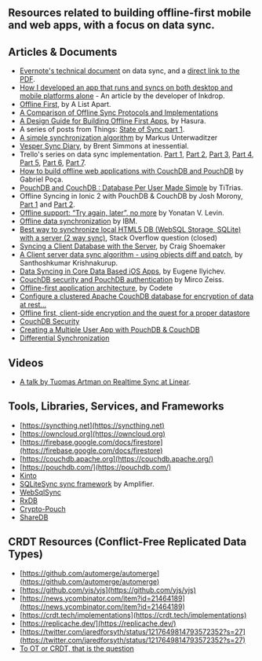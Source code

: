 
## Resources related to building offline-first mobile and web apps, with a focus on data sync.

## Articles & Documents

- [Evernote's technical document](https://dev.evernote.com/doc/articles/synchronization.php) on data sync, and a [direct link to the PDF](https://dev.evernote.com/media/pdf/edam-sync.pdf).
- [How I developed an app that runs and syncs on both desktop and mobile platforms alone](https://blog.inkdrop.info/how-ive-support-5-platforms-aa4cdd18e9b4) - An article by the developer of Inkdrop.
- [Offline First](https://alistapart.com/article/offline-first/), by A List Apart.
- [A Comparison of Offline Sync Protocols and Implementations](http://offlinefirst.org/sync/)
- [A Design Guide for Building Offline First Apps](https://hasura.io/blog/design-guide-to-offline-first-apps/), by Hasura.
- A series of posts from Things: [State of Sync part 1](https://culturedcode.com/things/blog/2010/12/state-of-sync-part-1/).
- [A simple synchronization algorithm](https://unterwaditzer.net/2016/sync-algorithm.html) by Markus Unterwaditzer
- [Vesper Sync Diary](https://inessential.com/vespersyncdiary), by Brent Simmons at inessential.
- Trello's series on data sync implementation. [Part 1](https://tech.trello.com/sync-architecture), [Part 2](https://tech.trello.com/syncing-changes), [Part 3](https://tech.trello.com/sync-failure-handling), [Part 4](https://tech.trello.com/sync-two-id-problem), [Part 5](https://tech.trello.com/sync-offline-attachments), [Part 6](https://tech.trello.com/sync-downloads), [Part 7](https://tech.trello.com/sync-indicators).
- [How to build offline web applications with CouchDB and PouchDB](https://gabrielpoca.com/2017-04-20-how-to-build-offline-web-applications-with-couchdb-and-pouchdb) by Gabriel Poça.
- [PouchDB and CouchDB : Database Per User Made Simple](https://titrias.com/how-to-pouchdb-couchdb-database-per-user-made-simple/) by TiTrias.
- Offline Syncing in Ionic 2 with PouchDB & CouchDB by Josh Morony, [Part 1](https://www.joshmorony.com/offline-syncing-in-ionic-2-with-pouchdb-couchdb/) and [Part 2](https://www.joshmorony.com/part-2-creating-a-multiple-user-app-with-ionic-2-pouchdb-couchdb).
- [Offline support: “Try again, later”, no more](https://medium.com/@yonatanvlevin/offline-support-try-again-later-no-more-afc33eba79dc) by Yonatan V. Levin.
- [Offline data synchronization](https://developer.ibm.com/technologies/mobile/articles/offline-data-synchronization-strategies/) by IBM.
- [Best way to synchronize local HTML5 DB (WebSQL Storage, SQLite) with a server (2 way sync)](https://stackoverflow.com/questions/1744522/best-way-to-synchronize-local-html5-db-websql-storage-sqlite-with-a-server-2), Stack Overflow question (closed)
- [Syncing a Client Database with the Server](https://www.codemag.com/Article/1911041/Syncing-a-Client-Database-with-the-Server), by Craig Shoemaker
- [A Client server data sync algorithm - using objects diff and patch](https://www.linkedin.com/pulse/client-server-sync-algorithm-using-objects-diff-patch-kumar-krishna/), by Santhoshkumar Krishnakurup.
- [Data Syncing in Core Data Based iOS Apps](http://blog.denivip.ru/index.php/2014/04/data-syncing-in-core-data-based-ios-apps/?lang=en), by Eugene Ilyichev.
- [CouchDB security and PouchDB authentication](https://mircozeiss.com/couchdb-security-and-pouchdb-authentication) by Mirco Zeiss.
- [Offline-first application architecture](https://codete.com/blog/offline-first-application-architecture/), by Codete
- [Configure a clustered Apache CouchDB database for encryption of data at rest...](https://developer.ibm.com/technologies/blockchain/tutorials/implement-custom-solution-kubernetes-cluster-couchdb-ibm-cloud/)
- [Offline first, client-side encryption and the quest for a proper datastore](https://sealas.at/blog/2018-05/offline-first-client-side-encryption-and-the-quest-for-a-proper-datastore/)
- [CouchDB Security](https://guide.couchdb.org/draft/security.html)
- [Creating a Multiple User App with PouchDB & CouchDB](https://www.joshmorony.com/creating-a-multiple-user-app-with-pouchdb-couchdb/)
- [Differential Synchronization](https://neil.fraser.name/writing/sync/)

## Videos

- [A talk by Tuomas Artman on Realtime Sync at Linear](https://www.youtube.com/watch?time_continue=2171&v=WxK11RsLqp4&feature=emb_logo).


## Tools, Libraries, Services, and Frameworks

- [https://syncthing.net](https://syncthing.net)
- [https://owncloud.org](https://owncloud.org)
- [https://firebase.google.com/docs/firestore](https://firebase.google.com/docs/firestore)
- [https://couchdb.apache.org](https://couchdb.apache.org/)
- [https://pouchdb.com/](https://pouchdb.com/)
- [Kinto](https://docs.kinto-storage.org/en/stable)
- [SQLiteSync sync framework](https://ampliapps.com/sqlite-sync/) by Amplifier.
- [WebSqlSync](https://github.com/orbitaloop/WebSqlSync)
- [RxDB](https://github.com/pubkey/rxdb) 
- [Crypto-Pouch](https://github.com/calvinmetcalf/crypto-pouch)
- [ShareDB](https://github.com/share/sharedb)

## CRDT Resources (Conflict-Free Replicated Data Types)

- [https://github.com/automerge/automerge](https://github.com/automerge/automerge)
- [https://github.com/yjs/yjs](https://github.com/yjs/yjs)
- [https://news.ycombinator.com/item?id=21464189](https://news.ycombinator.com/item?id=21464189)
- [https://crdt.tech/implementations](https://crdt.tech/implementations)
- [https://replicache.dev/](https://replicache.dev/)
- [https://twitter.com/jaredforsyth/status/1217649814793572352?s=27](https://twitter.com/jaredforsyth/status/1217649814793572352?s=27)
- [To OT or CRDT, that is the question](https://www.tiny.cloud/blog/real-time-collaboration-ot-vs-crdt/)


